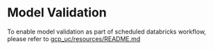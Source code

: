 # Model Validation
To enable model validation as part of scheduled databricks workflow, please refer to [gcp_uc/resources/README.md](../resources/README.md)
